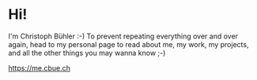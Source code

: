 # Hi!

I'm Christoph Bühler :-) To prevent repeating everything over and over again, head to my personal page to read about me, my work, my projects, and all the other things you may wanna know ;-)

https://me.cbue.ch
